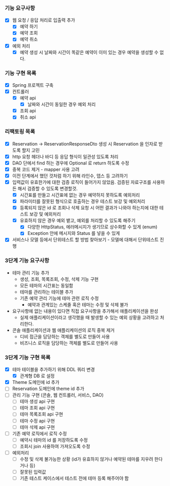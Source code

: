 ### 기능 요구사항
- [x] 웹 요청 / 응답 처리로 입출력 추가
  - [x] 예약 하기
  - [x] 예약 조회
  - [x] 예약 취소
- [x] 예외 처리
  - [x] 예약 생성 시 날짜와 시간이 똑같은 예약이 이미 있는 경우 예약을 생성할 수 없다.

### 기능 구현 목록
- [x] Spring 프로젝트 구축
- [x] 컨트롤러
  - [x] 예약 api
    - [x] 날짜와 시간이 동일한 경우 예외 처리
  - [x] 조회 api
  - [x] 취소 api

### 리팩토링 목록
- [x] Reservation -> ReservationResponseDto 생성 시 Reservation 을 인자로 받도록 할지 고민
- [x] http 요청 헤더나 바디 등 응답 형식이 일관성 있도록 처리
- [x] DAO 단에서 find 하는 경우에 Optional 로 return 하도록 수정
- [x] 중복 코드 제거 - mapper 사용 고려
- [x] 이전 단계에서 했던 것처럼 하기 위해 라인수, 뎁스 등 고려하기
- [x] 입력값이 유효한가에 대한 검증 로직이 들어가지 않았음. 검증된 자료구조를 사용하든 해서 검증할 수 있도록 변경할것.
  - [x] 시간표를 만들고 시간표에 없는 경우 예약하지 못하도록 예외처리 
  - [x] 파라미터를 잘못된 형식으로 호출하는 경우 테스트 보강 및 예외처리
  - [x] 등록되지 않은 id 로 조회나 삭제 요청 시 어떤 결과가 나와야 하는지에 대한 테스트 보강 및 예외처리
  - [x] 유효하지 않은 경우 예외 뱉고, 예외를 처리할 수 있도록 해주기
    - [x] 다양한 HttpStatus, 에러메시지가 생기므로 상수화할 수 있게 (enum)
    - [x] Exception 안에 메시지와 Status 를 넣을 수 있게
- [x] 서비스나 모델 등에서 단위테스트 할 방법 찾아보기 - 모델에 대해서 단위테스트 진행

### 3단계 기능 요구사항
- 테마 관리 기능 추가
  - 생성, 조회, 목록조회, 수정, 삭제 기능 구현
  - 모든 테마의 시간표는 동일함
  - 테마를 관리하는 테이블 추가
  - 기존 예약 관리 기능에 테마 관련 로직 수정
    - 예약과 관계있는 스케줄 혹은 테마는 수정 및 삭제 불가
- 요구사항에 없는 내용이 있다면 직접 요구사항을 추가해서 애플리케이션을 완성
  - 실제 애플리케이션이라고 생각했을 때 발생할 수 있는 예외 상황을 고려하고 처리한다.
- 콘솔 애플리케이션과 웹 애플리케이션의 로직 중복 제거
  - 디비 접근을 담당하는 객체를 별도로 만들어 사용
  - 비즈니스 로직을 담당하는 객체를 별도로 만들어 사용

### 3단계 기능 구현 목록
- [x] 테마 테이블을 추가하기 위해 DDL 쿼리 변경
  - [x] 관계형 DB 로 설정
- [x] Theme 도메인에 id 추가
- [ ] Reservation 도메인에 theme id 추가
- [ ] 관리 기능 구현 (콘솔, 웹 컨트롤러, 서비스, DAO)
  - [ ] 테마 생성 api 구현
  - [ ] 테마 조회 api 구현
  - [ ] 테마 목록조회 api 구현
  - [ ] 테마 수정 api 구현
  - [ ] 테마 삭제 api 구현
- [ ] 기존 예약 로직에서 로직 수정
  - [ ] 예약시 테마의 id 를 저장하도록 수정
  - [ ] 조회시 join 사용하여 가져오도록 수정
- [ ] 예외처리
  - [ ] 수정 및 삭제 불가능한 상황 (id가 유효하지 않거나 예약된 테마를 지우려 한다거나 등)
  - [ ] 잘못된 입력값
  - [ ] 기존 테스트 케이스에서 테스트 전에 테마 등록 해주어야 함